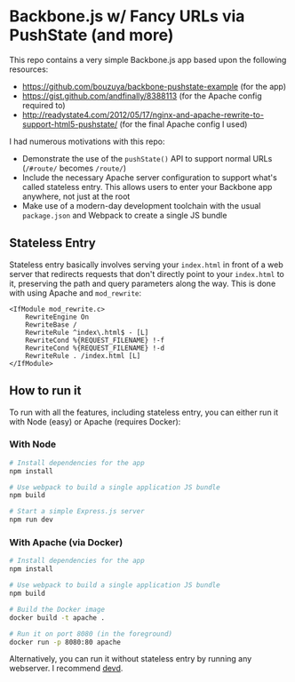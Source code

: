 # Backbone.js w/ Fancy URLs via PushState (and more)

This repo contains a very simple Backbone.js app based upon the following resources:

- https://github.com/bouzuya/backbone-pushstate-example (for the app)
- https://gist.github.com/andfinally/8388113 (for the Apache config required to)
- http://readystate4.com/2012/05/17/nginx-and-apache-rewrite-to-support-html5-pushstate/ (for the final Apache config I used)

I had numerous motivations with this repo:

- Demonstrate the use of the `pushState()` API to support normal URLs (`/#route/` becomes `/route/`)
- Include the necessary Apache server configuration to support what's called stateless entry. This allows users to enter your Backbone app anywhere, not just at the root
- Make use of a modern-day development toolchain with the usual `package.json` and Webpack to create a single JS bundle

## Stateless Entry

Stateless entry basically involves serving your `index.html` in front of a web server that redirects requests that don't directly point to your `index.html` to it, preserving the path and query parameters along the way.
This is done with using Apache and `mod_rewrite`:

```text
<IfModule mod_rewrite.c>
    RewriteEngine On
    RewriteBase /
    RewriteRule ^index\.html$ - [L]
    RewriteCond %{REQUEST_FILENAME} !-f
    RewriteCond %{REQUEST_FILENAME} !-d
    RewriteRule . /index.html [L]
</IfModule>
```

## How to run it

To run with all the features, including stateless entry, you can either run it with Node (easy) or Apache (requires Docker):

### With Node

```sh
# Install dependencies for the app
npm install

# Use webpack to build a single application JS bundle
npm build

# Start a simple Express.js server
npm run dev
```

### With Apache (via Docker)

```sh
# Install dependencies for the app
npm install

# Use webpack to build a single application JS bundle
npm build

# Build the Docker image
docker build -t apache .

# Run it on port 8080 (in the foreground)
docker run -p 8080:80 apache
```

Alternatively, you can run it without stateless entry by running any webserver.
I recommend [devd](https://github.com/cortesi/devd).
